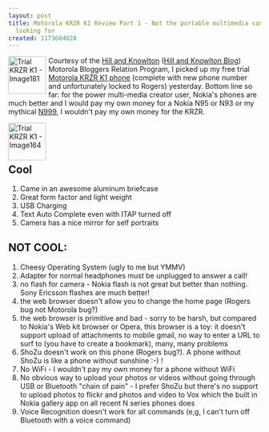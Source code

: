 ```yaml
---
layout: post
title: Motorola KRZR K1 Review Part 1 - Not the portable multimedia computer I am
  looking for
created: 1173684028
---
```

<a href="http://www.flickr.com/photos/roland/417088991/" title="Trial KRZR K1"><img style="margin-right: 5px" src="http://farm1.static.flickr.com/126/417088991_458c2e1745_s.jpg" alt="Trial KRZR K1 - Image181" width="75" height="75" align="left" /></a> <p> Courtesy of the <a href="http://www.hillandknowlton.com/">Hill and Knowlton</a> (<a href="http://blogs.hillandknowlton.com/blogs/">Hill and Knowlton Blog</a>) Motorola Bloggers Relation Program, I picked up my free trial <a href="http://www.krzrbloggers.com/">Motorola KRZR K1 phone</a> (complete with new phone number and unfortunately locked to Rogers)  yesterday. Bottom line so far: for the power multi-media creator user, Nokia&#39;s phones are much better and I would pay my own money for a Nokia N95 or N93 or my mythical <a href="/rt/tags/n999">N999</a>, I wouldn&#39;t pay my own money for the KRZR. </p> <a href="http://www.flickr.com/photos/roland/417052257/" title="Trial KRZR K1 - cool metal case"><img style="margin-right: 5px" src="http://farm1.static.flickr.com/177/417052257_db84f1eff4_s.jpg" alt="Trial KRZR K1 - Image164" width="75" height="75" align="left" /></a>  <br /> <br /><br />  <h2>Cool</h2><ol> <li>Came in an awesome aluminum briefcase</li> <li>Great form factor and light weight</li> <li>USB Charging</li> <li>Text Auto Complete even with ITAP turned off</li> <li>Camera has a nice mirror for self portraits</li> </ol> <h2>NOT COOL:</h2> <ol> <li>Cheesy Operating System (ugly to me but YMMV)</li> <li>Adapter for normal headphones must be unplugged to answer a call!</li> <li>no flash for camera - Nokia flash is not great but better than nothing. Sony Ericsson flashes are much better!</li> <li>the web browser doesn&#39;t allow you to change the home page (Rogers bug not Motorola bug?)</li> <li>the web browser is primitive and bad - sorry to be harsh, but compared to Nokia&#39;s Web kit browser or Opera, this browser is a toy: it doesn&#39;t support upload of attachments to mobile gmail, no way to enter a URL to surf to (you have to create a bookmark), many, many problems</li> <li>ShoZu doesn&#39;t work on this phone (Rogers bug?). A phone without ShoZu is like a phone without sunshine :-) !</li> <li>No WiFi - I wouldn&#39;t pay my own money for a phone without WiFi</li> <li>No obvious way to upload your photos or videos without going through USB or Bluetooth &quot;chain of pain&quot; - I prefer ShoZu but there&#39;s no support to upload photos to flickr and photos and video to Vox which the built in Nokia gallery app on all recent N series phones does</li> <li>Voice Recognition doesn&#39;t work for all commands (e,g, I can&#39;t turn off Bluetooth with a voice command)</li> </ol>
